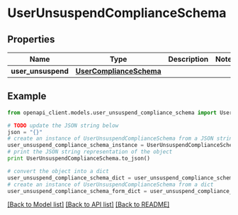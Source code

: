 # UserUnsuspendComplianceSchema


## Properties
Name | Type | Description | Notes
------------ | ------------- | ------------- | -------------
**user_unsuspend** | [**UserComplianceSchema**](UserComplianceSchema.md) |  | 

## Example

```python
from openapi_client.models.user_unsuspend_compliance_schema import UserUnsuspendComplianceSchema

# TODO update the JSON string below
json = "{}"
# create an instance of UserUnsuspendComplianceSchema from a JSON string
user_unsuspend_compliance_schema_instance = UserUnsuspendComplianceSchema.from_json(json)
# print the JSON string representation of the object
print UserUnsuspendComplianceSchema.to_json()

# convert the object into a dict
user_unsuspend_compliance_schema_dict = user_unsuspend_compliance_schema_instance.to_dict()
# create an instance of UserUnsuspendComplianceSchema from a dict
user_unsuspend_compliance_schema_form_dict = user_unsuspend_compliance_schema.from_dict(user_unsuspend_compliance_schema_dict)
```
[[Back to Model list]](../README.md#documentation-for-models) [[Back to API list]](../README.md#documentation-for-api-endpoints) [[Back to README]](../README.md)


